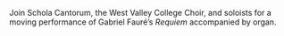 Join Schola Cantorum, the West Valley College Choir, and soloists for a
moving performance of Gabriel Faur&eacute;&rsquo;s _Requiem_ accompanied by organ. 
